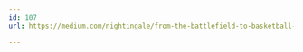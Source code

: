 ```yaml
---
id: 107
url: https://medium.com/nightingale/from-the-battlefield-to-basketball-a-data-visualization-journey-with-florence-nightingale-c39571686dfc

---
```

